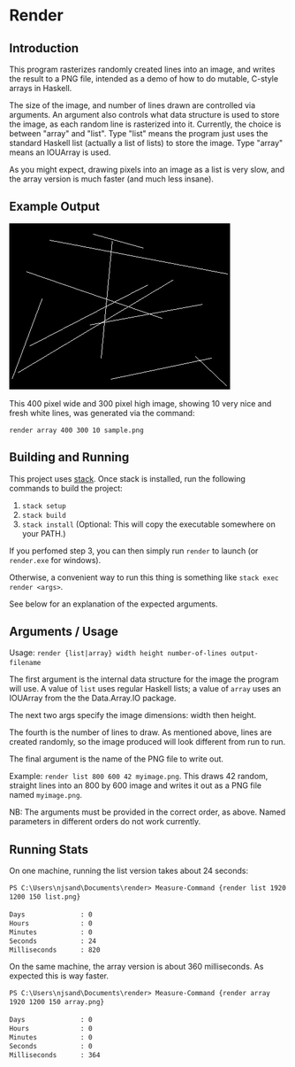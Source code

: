 Render
======

## Introduction ##

This program rasterizes randomly created lines into an image, and writes the
result to a PNG file, intended as a demo of how to do mutable, C-style arrays in
Haskell.

The size of the image, and number of lines drawn are controlled via
arguments.  An argument also controls what data structure is used to store the
image, as each random line is rasterized into it.  Currently, the choice is
between "array" and "list".  Type "list" means the program just uses the
standard Haskell list (actually a list of lists) to store the image.  Type
"array" means an IOUArray is used.

As you might expect, drawing pixels into an image as a list is very slow, and
the array version is much faster (and much less insane).

## Example Output ##

![10 white lines in a sea of black](/sample.png "10 white lines in a sea of black")

This 400 pixel wide and 300 pixel high image, showing 10 very nice and fresh
white lines, was generated via the command:

    render array 400 300 10 sample.png

## Building and Running ##

This project uses [stack](https://docs.haskellstack.org/en/stable/README/).
Once stack is installed, run the following commands to build the project:

1. `stack setup`
2. `stack build`
3. `stack install` (Optional: This will copy the executable somewhere on your PATH.)

If you perfomed step 3, you can then simply run `render` to launch (or
`render.exe` for windows).

Otherwise, a convenient way to run this thing is something like `stack exec
render <args>`.

See below for an explanation of the expected arguments.

## Arguments / Usage ##

Usage: `render {list|array} width height number-of-lines output-filename`

The first argument is the internal data structure for the image the program will
use.  A value of `list` uses regular Haskell lists; a value of `array` uses an
IOUArray from the the Data.Array.IO package.

The next two args specify the image dimensions: width then height.

The fourth is the number of lines to draw.  As mentioned above, lines are created
randomly, so the image produced will look different from run to run.

The final argument is the name of the PNG file to write out.

Example: `render list 800 600 42 myimage.png`.  This draws 42 random, straight
lines into an 800 by 600 image and writes it out as a PNG file named
`myimage.png`.

NB: The arguments must be provided in the correct order, as above.  Named
parameters in different orders do not work currently.

## Running Stats ##

On one machine, running the list version takes about 24 seconds:

    PS C:\Users\njsand\Documents\render> Measure-Command {render list 1920 1200 150 list.png}
    
    Days              : 0
    Hours             : 0
    Minutes           : 0
    Seconds           : 24
    Milliseconds      : 820

On the same machine, the array version is about 360 milliseconds.  As expected
this is way faster.

    PS C:\Users\njsand\Documents\render> Measure-Command {render array 1920 1200 150 array.png}

    Days              : 0
    Hours             : 0
    Minutes           : 0
    Seconds           : 0
    Milliseconds      : 364
